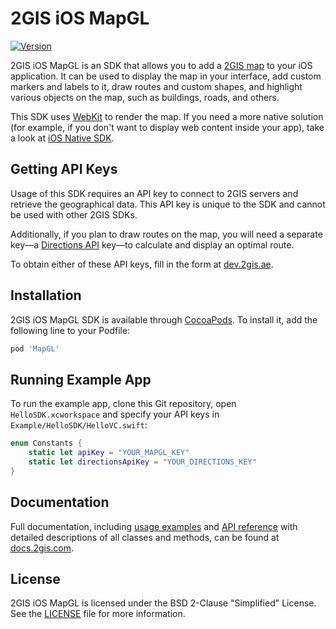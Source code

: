 # 2GIS iOS MapGL
[![Version](https://img.shields.io/cocoapods/v/MapGL.svg?style=flat)](https://cocoapods.org/pods/MapGL)

2GIS iOS MapGL is an SDK that allows you to add a [2GIS map](https://2gis.ae/) to your iOS application. It can be used to display the map in your interface, add custom markers and labels to it, draw routes and custom shapes, and highlight various objects on the map, such as buildings, roads, and others.

This SDK uses [WebKit](https://developer.apple.com/documentation/webkit) to render the map. If you need a more native solution (for example, if you don't want to display web content inside your app), take a look at [iOS Native SDK](https://docs.2gis.com/en/ios/native/maps/overview).


## Getting API Keys

Usage of this SDK requires an API key to connect to 2GIS servers and retrieve the geographical data. This API key is unique to the SDK and cannot be used with other 2GIS SDKs.

Additionally, if you plan to draw routes on the map, you will need a separate key—a [Directions API](https://docs.2gis.com/en/api/navigation/directions/overview) key—to calculate and display an optimal route. 

To obtain either of these API keys, fill in the form at [dev.2gis.ae](https://dev.2gis.ae/order/).


## Installation

2GIS iOS MapGL SDK is available through [CocoaPods](http://cocoapods.org/). To install it, add the following line to your Podfile:

```ruby
pod 'MapGL'
```


## Running Example App

To run the example app, clone this Git repository, open `HelloSDK.xcworkspace` and specify your API keys in `Example/HelloSDK/HelloVC.swift`:

```swift
enum Constants {
    static let apiKey = "YOUR_MAPGL_KEY"
    static let directionsApiKey = "YOUR_DIRECTIONS_KEY"
}
```


## Documentation

Full documentation, including [usage examples](https://docs.2gis.com/en/ios/webgl/maps/examples) and [API reference](https://docs.2gis.com/en/ios/webgl/maps/reference/MapView) with detailed descriptions of all classes and methods, can be found at [docs.2gis.com](https://docs.2gis.com/en/ios/webgl/maps/overview).


## License

2GIS iOS MapGL is licensed under the BSD 2-Clause "Simplified" License. See the [LICENSE](https://github.com/2gis/MapGL-iOS/blob/master/LICENSE) file for more information.
